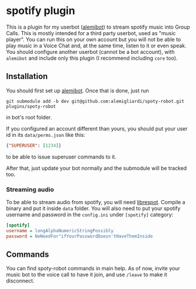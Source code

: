# spotify plugin
This is a plugin for my userbot ([alemibot](https://github.com/alemigliardi/alemibot)) to stream spotify music into Group Calls. This is mostly intended for a third party userbot, used as "music player". You can run this on your own account but you will not be able to play music in a Voice Chat and, at the same time, listen to it or even speak. You should configure another userbot (cannot be a bot account), with `alemibot` and include only this plugin (I recommend including `core` too).

## Installation

You should first set up [alemibot](https://github.com/alemigliardi/alemibot). Once that is done, just run

	git submodule add -b dev git@github.com:alemigliardi/spoty-robot.git plugins/spoty-robot
	
in bot's root folder.

If you configured an account different than yours, you should put your user id in its `data/perms.json` like this:
```json
{"SUPERUSER": [1234]}
```
to be able to issue superuser commands to it.

After that, just update your bot normally and the submodule will be tracked too.

### Streaming audio
To be able to stream audio from spotify, you will need [librespot](https://github.com/librespot-org). Compile a binary and put it inside `data` folder. You will also need to put your spotify username and password in the `config.ini` under `[spotify]` category:
```ini
[spotify]
username = longAlphaNumericStringPossibly
password = NoNeedFor"ifYourPasswordDoesn'tHaveThemInside
```

## Commands
You can find spoty-robot commands in main help. As of now, invite your music bot to the voice call to have it join, and use `/leave` to make it disconnect.
